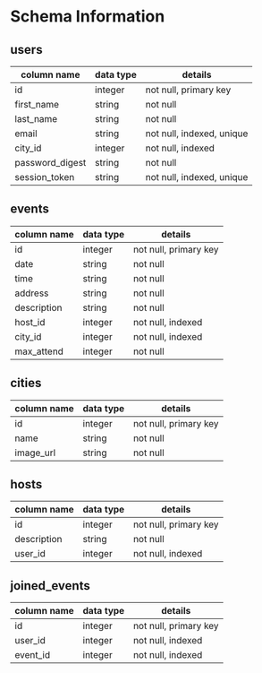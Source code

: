 # Schema Information

## users
column name     | data type | details
----------------|-----------|-----------------------
id              | integer   | not null, primary key
first_name      | string    | not null
last_name       | string    | not null
email           | string    | not null, indexed, unique
city_id         | integer   | not null, indexed
password_digest | string    | not null
session_token   | string    | not null, indexed, unique

## events
column name | data type | details
------------|-----------|-----------------------
id          | integer   | not null, primary key
date        | string    | not null
time        | string    | not null
address     | string    | not null
description | string    | not null
host_id     | integer   | not null, indexed
city_id     | integer   | not null, indexed
max_attend  | integer   | not null

## cities
column name | data type | details
------------|-----------|-----------------------
id          | integer   | not null, primary key
name        | string    | not null
image_url   | string    | not null

## hosts
column name | data type | details
------------|-----------|-----------------------
id          | integer   | not null, primary key
description | string    | not null
user_id     | integer   | not null, indexed

## joined_events
column name | data type | details
------------|-----------|-----------------------
id          | integer   | not null, primary key
user_id     | integer   | not null, indexed
event_id    | integer   | not null, indexed
